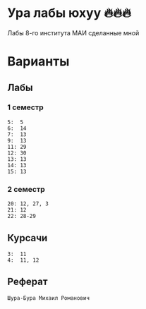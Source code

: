 # Ура лабы юхуу 🔥🔥🔥
Лабы 8-го института МАИ сделанные мной

# Варианты
## Лабы
### 1 семестр
```
5:  5
6:  14
7:  13
9:  13
11: 29
12: 30
13: 13
14: 13
15: 13
```

### 2 семестр
```
20: 12, 27, 3
21: 12
22: 28-29
``` 

## Курсачи
```
3:  11
4:  11, 12
```

## Реферат
```
Шура-Бура Михаил Романович
```
